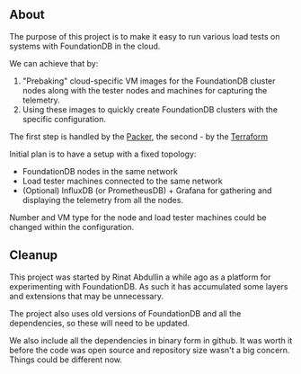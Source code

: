 ## About

The purpose of this project is to make it easy to run various load
tests on systems with FoundationDB in the cloud.

We can achieve that by:

1. "Prebaking" cloud-specific VM images for the FoundationDB cluster
   nodes along with the tester nodes and machines for capturing the
   telemetry.
2. Using these images to quickly create FoundationDB clusters with the
   specific configuration.

The first step is handled by the [Packer](https://www.packer.io), the
second - by the [Terraform](https://www.terraform.io)

Initial plan is to have a setup with a fixed topology:

- FoundationDB nodes in the same network
- Load tester machines connected to the same network
- (Optional) InfluxDB (or PrometheusDB) + Grafana for gathering and
  displaying the telemetry from all the nodes.

Number and VM type for the node and load tester machines could be
changed within the configuration.

## Cleanup

This project was started by Rinat Abdullin a while ago as a platform
for experimenting with FoundationDB. As such it has accumulated some
layers and extensions that may be unnecessary.

The project also uses old versions of FoundationDB and all the
dependencies, so these will need to be updated.


We also include all the dependencies in binary form in github. It was 
worth it before the code was open source and repository size wasn't a 
big concern. Things could be different now.

